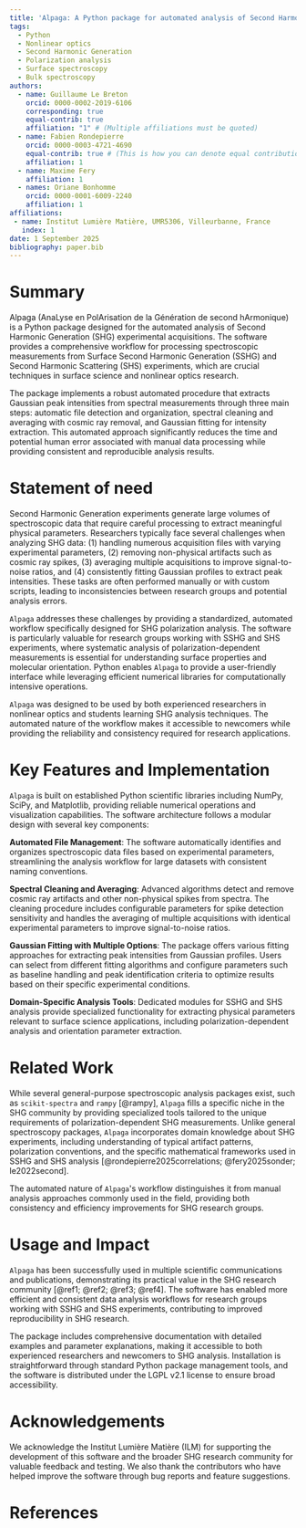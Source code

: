 ```yaml
---
title: 'Alpaga: A Python package for automated analysis of Second Harmonic Generation polarization experiments'
tags:
  - Python
  - Nonlinear optics
  - Second Harmonic Generation
  - Polarization analysis
  - Surface spectroscopy
  - Bulk spectroscopy
authors:
  - name: Guillaume Le Breton
    orcid: 0000-0002-2019-6106
    corresponding: true
    equal-contrib: true
    affiliation: "1" # (Multiple affiliations must be quoted)
  - name: Fabien Rondepierre
    orcid: 0000-0003-4721-4690
    equal-contrib: true # (This is how you can denote equal contributions between multiple authors)
    affiliation: 1
  - name: Maxime Fery 
    affiliation: 1
  - names: Oriane Bonhomme
    orcid: 0000-0001-6009-2240
    affiliation: 1
affiliations:
 - name: Institut Lumière Matière, UMR5306, Villeurbanne, France
   index: 1
date: 1 September 2025
bibliography: paper.bib
---
```


# Summary

Alpaga (AnaLyse en PolArisation de la Génération de second hArmonique) is a Python package designed for the automated analysis of Second Harmonic Generation (SHG) experimental acquisitions. The software provides a comprehensive workflow for processing spectroscopic measurements from Surface Second Harmonic Generation (SSHG) and Second Harmonic Scattering (SHS) experiments, which are crucial techniques in surface science and nonlinear optics research.

The package implements a robust automated procedure that extracts Gaussian peak intensities from spectral measurements through three main steps: automatic file detection and organization, spectral cleaning and averaging with cosmic ray removal, and Gaussian fitting for intensity extraction. This automated approach significantly reduces the time and potential human error associated with manual data processing while providing consistent and reproducible analysis results.

# Statement of need

Second Harmonic Generation experiments generate large volumes of spectroscopic data that require careful processing to extract meaningful physical parameters. Researchers typically face several challenges when analyzing SHG data: (1) handling numerous acquisition files with varying experimental parameters, (2) removing non-physical artifacts such as cosmic ray spikes, (3) averaging multiple acquisitions to improve signal-to-noise ratios, and (4) consistently fitting Gaussian profiles to extract peak intensities. These tasks are often performed manually or with custom scripts, leading to inconsistencies between research groups and potential analysis errors.

`Alpaga` addresses these challenges by providing a standardized, automated workflow specifically designed for SHG polarization analysis. The software is particularly valuable for research groups working with SSHG and SHS experiments, where systematic analysis of polarization-dependent measurements is essential for understanding surface properties and molecular orientation. Python enables `Alpaga` to provide a user-friendly interface while leveraging efficient numerical libraries for computationally intensive operations.

`Alpaga` was designed to be used by both experienced researchers in nonlinear optics and students learning SHG analysis techniques. The automated nature of the workflow makes it accessible to newcomers while providing the reliability and consistency required for research applications.

# Key Features and Implementation

`Alpaga` is built on established Python scientific libraries including NumPy, SciPy, and Matplotlib, providing reliable numerical operations and visualization capabilities. The software architecture follows a modular design with several key components:

**Automated File Management**: The software automatically identifies and organizes spectroscopic data files based on experimental parameters, streamlining the analysis workflow for large datasets with consistent naming conventions.

**Spectral Cleaning and Averaging**: Advanced algorithms detect and remove cosmic ray artifacts and other non-physical spikes from spectra. The cleaning procedure includes configurable parameters for spike detection sensitivity and handles the averaging of multiple acquisitions with identical experimental parameters to improve signal-to-noise ratios.

**Gaussian Fitting with Multiple Options**: The package offers various fitting approaches for extracting peak intensities from Gaussian profiles. Users can select from different fitting algorithms and configure parameters such as baseline handling and peak identification criteria to optimize results based on their specific experimental conditions.

**Domain-Specific Analysis Tools**: Dedicated modules for SSHG and SHS analysis provide specialized functionality for extracting physical parameters relevant to surface science applications, including polarization-dependent analysis and orientation parameter extraction.

# Related Work

While several general-purpose spectroscopic analysis packages exist, such as `scikit-spectra` and `rampy` [@rampy], `Alpaga` fills a specific niche in the SHG community by providing specialized tools tailored to the unique requirements of polarization-dependent SHG measurements. Unlike general spectroscopy packages, `Alpaga` incorporates domain knowledge about SHG experiments, including understanding of typical artifact patterns, polarization conventions, and the specific mathematical frameworks used in SSHG and SHS analysis [@rondepierre2025correlations; @fery2025sonder; le2022second].

The automated nature of `Alpaga`'s workflow distinguishes it from manual analysis approaches commonly used in the field, providing both consistency and efficiency improvements for SHG research groups.

# Usage and Impact

`Alpaga` has been successfully used in multiple scientific communications and publications, demonstrating its practical value in the SHG research community [@ref1; @ref2; @ref3; @ref4]. The software has enabled more efficient and consistent data analysis workflows for research groups working with SSHG and SHS experiments, contributing to improved reproducibility in SHG research.

The package includes comprehensive documentation with detailed examples and parameter explanations, making it accessible to both experienced researchers and newcomers to SHG analysis. Installation is straightforward through standard Python package management tools, and the software is distributed under the LGPL v2.1 license to ensure broad accessibility.

# Acknowledgements

We acknowledge the Institut Lumière Matière (ILM) for supporting the development of this software and the broader SHG research community for valuable feedback and testing. We also thank the contributors who have helped improve the software through bug reports and feature suggestions.

# References

